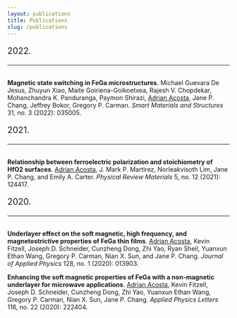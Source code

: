 ```yaml
---
layout: publications
title: Publications
slug: /publications
---
```


<p style="font-size: 1.4em;">2022.</p><hr style="margin-bottom: 5 px;">

<br/><span style="font-weight: bold">Magnetic state switching in FeGa microstructures</span>.
Michael Guevara De Jesus, Zhuyun Xiao, Maite Goiriena-Goikoetxea, Rajesh V. Chopdekar, Mohanchandra K. Panduranga, Paymon Shirazi, <u>Adrian Acosta</u>, Jane P. Chang, Jeffrey Bokor, Gregory P. Carman. <i>Smart Materials and Structures</i> 31, no. 3 (2022): 035005.

<p style="font-size: 1.4em;">2021.</p><hr style="margin-bottom: 5 px;">

<br/><span style="font-weight: bold">Relationship between ferroelectric polarization and stoichiometry of HfO2 surfaces</span>.
<u>Adrian Acosta</u>, J. Mark P. Martirez, Norleakvisoth Lim, Jane P. Chang, and Emily A. Carter. <i>Physical Review Materials</i> 5, no. 12 (2021): 124417.

<p style="font-size: 1.4em;">2020.</p><hr style="margin-bottom: 5 px;">
<br/><span style="font-weight: bold">Underlayer effect on the soft magnetic, high frequency, and magnetostrictive properties of FeGa thin films</span>.
<u>Adrian Acosta</u>, Kevin Fitzell, Joseph D. Schneider, Cunzheng Dong, Zhi Yao, Ryan Sheil, Yuanxun Ethan Wang, Gregory P. Carman, Nian X. Sun, and Jane P. Chang. 
<i>Journal of Applied Physics</i> 128, no. 1 (2020): 013903.

<span style="font-weight: bold">Enhancing the soft magnetic properties of FeGa with a non-magnetic underlayer for microwave applications</span>.
<u>Adrian Acosta</u>, Kevin Fitzell, Joseph D. Schneider, Cunzheng Dong, Zhi Yao, Yuanxun Ethan Wang, Gregory P. Carman, Nian X. Sun, Jane P. Chang.
<i>Applied Physics Letters</i> 116, no. 22 (2020): 222404.

